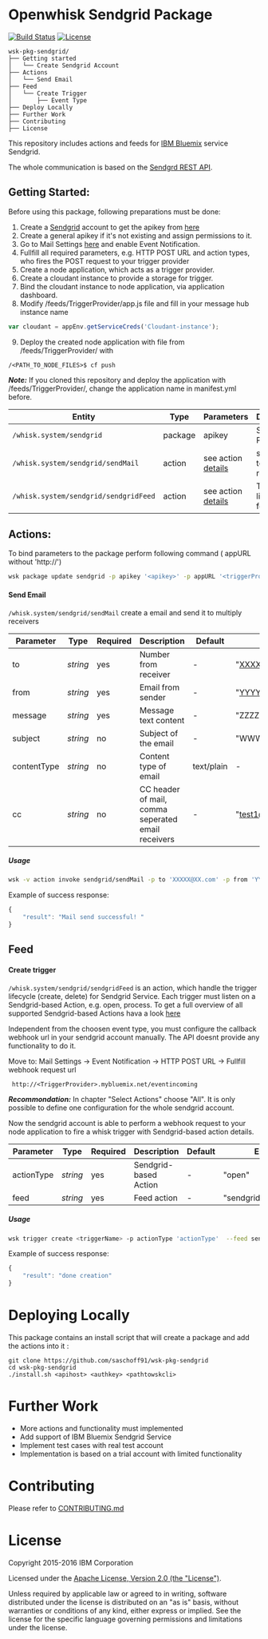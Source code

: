Openwhisk Sendgrid Package
============================
[![Build Status](https://travis-ci.org/saschoff91/wsk-pkg-sendgrid.svg?branch=master)](https://travis-ci.org/saschoff91/wsk-pkg-sendgrid)
[![License](https://img.shields.io/badge/license-Apache--2.0-blue.svg)](http://www.apache.org/licenses/LICENSE-2.0)
```
wsk-pkg-sendgrid/
├── Getting started
│   └── Create Sendgrid Account
├── Actions
│   └── Send Email
├── Feed
│   └── Create Trigger
│       ├── Event Type
├── Deploy Locally
├── Further Work
├── Contributing
├── License 
```

This repository includes actions and feeds for [IBM Bluemix](http://www.ibm.com/cloud-computing/bluemix/) service Sendgrid. 

The whole communication is based on the [Sendgrd REST API](https://sendgrid.com/docs/API_Reference/index.html).

## Getting Started:
Before using this package, following preparations must be done:
  1. Create a [Sendgrid](sendgrid.com) account to get the apikey from [here](https://app.sendgrid.com/settings/api_keys)
  2. Create a general apikey if it's not existing and assign permissions to it.
  3. Go to Mail Settings [here](https://app.sendgrid.com/settings/mail_settings) and enable Event Notification.
  4. Fullfill all required parameters, e.g. HTTP POST URL and action types, who fires the POST request to your trigger provider
  5. Create a node application, which acts as a trigger provider.
  6. Create a cloudant instance to provide a storage for trigger.
  7. Bind the cloudant instance to node application, via application dashboard.
  8. Modify /feeds/TriggerProvider/app.js file and fill in your message hub instance name

``` javascript
var cloudant = appEnv.getServiceCreds('Cloudant-instance');
``` 
  9. Deploy the created node application with file from /feeds/TriggerProvider/ with 
``` 
/<PATH_TO_NODE_FILES>$ cf push
```
  ***Note:*** If you cloned this repository and deploy the application with /feeds/TriggerProvider/, change the application name in manifest.yml before. 

| Entity | Type | Parameters | Description |
| --- | --- | --- | --- |
| `/whisk.system/sendgrid` | package | apikey | Sendgrid Package |
| `/whisk.system/sendgrid/sendMail` | action | see action [details](https://github.com/saschoff91/wsk-pkg-sendgrid/blob/master/actions/sendMail.js) | send mail to multiply receiver |
| `/whisk.system/sendgrid/sendgridFeed` | action | see action [details](https://github.com/saschoff91/wsk-pkg-sendgrid/blob/master/feeds/sendgridFeed.js) |Trigger lifecycle feed |



## Actions:
To bind parameters to the package perform following command ( appURL without 'http://')
```bash
wsk package update sendgrid -p apikey '<apikey>' -p appURL '<triggerProvider>'
```

#### Send Email 
`/whisk.system/sendgrid/sendMail` create a email and send it to multiply receivers

| **Parameter** | **Type** | **Required** | **Description** | **Default** | **Example** |
| ------------- | ---- | -------- | ------------ | ------- |------- |
| to | *string* | yes |  Number from receiver | - | "XXXXX@XX.com" |
| from | *string* | yes |  Email from sender | - | "YYYYY@YY.com" |
| message | *string* | yes |  Message text content  | - | "ZZZZZ" |
| subject | *string* | no |  Subject of the email | - | "WWWWW" |
| contentType | *string* | no |  Content type of email | text/plain | - |
| cc | *string* | no |  CC header of mail, comma seperated email receivers| - | "test1@example.com,test2@example.com" |

##### Usage

```bash
wsk -v action invoke sendgrid/sendMail -p to 'XXXXX@XX.com' -p from 'YYYYY@YY.com' -p subject 'WWWWW' -p message 'ZZZZZ' -p  cc 'test1@example.com,test2@example.com'
```

Example of success response:
```javascript
{
    "result": "Mail send successful! "
}
```
## Feed
#### Create trigger
`/whisk.system/sendgrid/sendgridFeed` is an action, which handle the trigger lifecycle (create, delete) for Sendgrid Service.
Each trigger must listen on a Sendgrid-based Action, e.g. open, process.
To get a full overview of all supported Sendgrid-based Actions hava a look [here](https://sendgrid.com/docs/API_Reference/Webhooks/event.html)

Independent from the choosen event type, you must configure the callback webhook url in your sendgrid account manually.
The API doesnt provide any functionality to do it.

Move to: Mail Settings -> Event Notification -> HTTP POST URL -> Fullfill webhook request url 
```text
 http://<TriggerProvider>.mybluemix.net/eventincoming
```

  ***Recommondation:*** In chapter "Select Actions" choose "All". It is only possible to define one configuration for the whole sendgrid account.  
 
Now the sendgrid account is able to perform a webhook request to your node application to fire a whisk trigger with Sendgrid-based action details.

| **Parameter** | **Type** | **Required** | **Description** | **Default** | **Example** |
| ------------- | ---- | -------- | ------------ | ------- |------- |
| actionType | *string* | yes |  Sendgrid-based Action | - | "open" |
| feed | *string* | yes |  Feed action | - | "sendgrid/sendgridFeed" |

##### Usage
```bash
wsk trigger create <triggerName> -p actionType 'actionType'  --feed sendgrid/sendgridFeed
```

Example of success response:
```javascript
{
    "result": "done creation"
}

```


# Deploying Locally
This package contains an install script that will create a package and add the actions into it :
```shell
git clone https://github.com/saschoff91/wsk-pkg-sendgrid
cd wsk-pkg-sendgrid
./install.sh <apihost> <authkey> <pathtowskcli>
```

# Further Work
* More actions and functionality must implemented
* Add support of IBM Bluemix Sendgrid Service 
* Implement test cases with real test account
* Implementation is based on a trial account with limited functionality

# Contributing
Please refer to [CONTRIBUTING.md](CONTRIBUTING.md)

# License
Copyright 2015-2016 IBM Corporation

Licensed under the [Apache License, Version 2.0 (the "License")](http://www.apache.org/licenses/LICENSE-2.0.html).

Unless required by applicable law or agreed to in writing, software distributed under the license is distributed on an "as is" basis, without warranties or conditions of any kind, either express or implied. See the license for the specific language governing permissions and limitations under the license.
